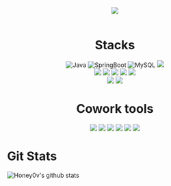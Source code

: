 <div align="center">
  <img src="https://capsule-render.vercel.app/api?type=soft&color=auto&height=150&section=header&text=Welcome%20my%20profile!&fontSize=40&animation=twinkling" />
</div>
</br>
<div align="center">
  <h1>Stacks</h1>
  <img alt="Java"src="https://img.shields.io/badge/java-007396?style=flat-square&logo=OpenJDK&logoColor=white">
  <img alt="SpringBoot" src="https://img.shields.io/badge/SpringBoot-6DB33F?style=flat-square&logo=SpringBoot&logoColor=white"/>
  <img alt="MySQL" src="https://img.shields.io/badge/MySQL-4479A1?style=flat-square&logo=MySQL&logoColor=white"/>
  <img src="https://img.shields.io/badge/Linux-FCC624?style=flat-square&logo=Linux&logoColor=white"/>
  </br>
  <img src="https://img.shields.io/badge/Python-3776AB?style=flat-square&logo=Python&logoColor=white"/>
  <img src="https://img.shields.io/badge/Amazon AWS-FF9900?style=flat-square&logo=Amazon AWS&logoColor=white"/>
  <img src="https://img.shields.io/badge/Amazon EC2-FF9900?style=flat-square&logo=Amazon EC2&logoColor=white"/>
  <img src="https://img.shields.io/badge/Amazon RDS-527FFF?style=flat-square&logo=Amazon RDS&logoColor=white"/>
  <img src="https://img.shields.io/badge/docker-%230db7ed.svg?style=flat-square&logo=docker&logoColor=white"> 
  </br>
  <img src="https://img.shields.io/badge/Android-3DDC84?style=flat-square&logo=Android&logoColor=white">
  <img src="https://img.shields.io/badge/Kotlin-7F52FF?style=flat-square&logo=Kotlin&logoColor=white">
</div>

<div align="center">
  <h1>Cowork tools</h1>
  <img src="https://img.shields.io/badge/Swagger-85EA2D?style=flat-square&logo=Swagger&logoColor=white"/>
  <img src="https://img.shields.io/badge/Notion-000000?style=flat-square&logo=Notion&logoColor=white"/>
  <img src="https://img.shields.io/badge/Discord-5865F2?style=flat-square&logo=Discord&logoColor=white"/>
  <img src="https://img.shields.io/badge/GitHub-181717?style=flat-square&logo=GitHub&logoColor=white"/>
  <img src="https://img.shields.io/badge/Slack-4A154B?style=flat-square&logo=Slack&logoColor=#4A154B"/>
  <img src="https://img.shields.io/badge/Postman-FF6C37?sytle=flat-square&logo=Postman&logoColor=white"/>
</div>

<h1>Git Stats</h1>

![Honey0v's github stats](https://github-readme-stats.vercel.app/api?username=Honey0v&show_icons=true)
